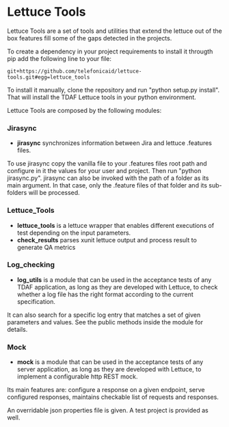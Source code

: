 Lettuce Tools
==========

Lettuce Tools are a set of tools and utilities that extend the lettuce out of the box features fill some of the gaps detected in the projects.

To create a dependency in your project requirements to install it througth pip add the following line to your file:

	git+https://github.com/telefonicaid/lettuce-tools.git#egg=lettuce_tools

To install it manually, clone the repository and run "python setup.py install". That will install the TDAF Lettuce tools in your python environment.
	
Lettuce Tools are composed by the following modules:

### Jirasync

* **jirasync** synchronizes information between Jira and lettuce .features files.

To use jirasync copy the vanilla file to your .features files root path and configure in it the values for your user and project. Then run "python jirasync.py". jirasync can also be invoked with the path of a folder as its main argument. In that case, only the .feature files of that folder and its sub-folders will be processed.

### Lettuce_Tools

* **lettuce_tools** is a lettuce wrapper that enables different executions of test depending on the input parameters.
* **check_results** parses xunit lettuce output and process result to generate QA metrics

### Log_checking

* **log_utils** is a module that can be used in the acceptance tests of any TDAF application, as long as they are developed with Lettuce, to check whether a log file has the right format according to the current specification. 

It can also search for a specific log entry that matches a set of given parameters and values. See the public methods inside the module for details.

### Mock

* **mock** is a module that can be used in the acceptance tests of any server application, as long as they are developed with Lettuce, to implement a configurable http REST mock. 

Its main features are: configure a response on a given endpoint, serve configured responses, maintains checkable list of requests and responses. 

An overridable json properties file is given. A test project is provided as well.
